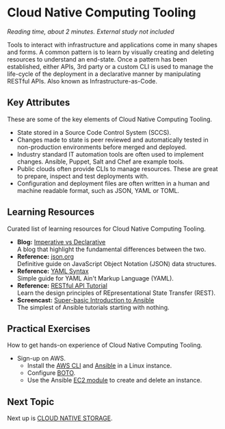 # Cloud Native Computing Tooling
*Reading time, about 2 minutes. External study not included*

Tools to interact with infrastructure and applications come in many shapes and forms. A common pattern is to learn by visually creating and deleting resources to understand an end-state. Once a pattern has been established, either APIs, 3rd party or a custom CLI is used to manage the life-cycle of the deployment in a declarative manner by manipulating RESTful APIs. Also known as Infrastructure-as-Code.

## Key Attributes
These are some of the key elements of Cloud Native Computing Tooling.

- State stored in a Source Code Control System (SCCS).
- Changes made to state is peer reviewed and automatically tested in non-production environments before merged and deployed.
- Industry standard IT automation tools are often used to implement changes. Ansible, Puppet, Salt and Chef are example tools.
- Public clouds often provide CLIs to manage resources. These are great to prepare, inspect and test deployments with.
- Configuration and deployment files are often written in a human and machine readable format, such as JSON, YAML or TOML.

## Learning Resources
Curated list of learning resources for Cloud Native Computing Tooling.

- **Blog:** [Imperative vs Declarative](https://dev.to/stereobooster/imperative-vs-declarative-1f09)<br />
  A blog that highlight the fundamental differences between the two.
- **Reference:** [json.org](https://www.json.org/)<br />
  Definitive guide on JavaScript Object Notation (JSON) data structures.
- **Reference:** [YAML Syntax](https://docs.ansible.com/ansible/latest/reference_appendices/YAMLSyntax.html)<br />
  Simple guide for YAML Ain't Markup Language (YAML). 
- **Reference:** [RESTful API Tutorial](https://restfulapi.net/)<br />
  Learn the design principles of REpresentational State Transfer (REST).
- **Screencast:** [Super-basic Introduction to Ansible](https://www.youtube.com/watch?v=xew7CMkL7jY)<br />
  The simplest of Ansible tutorials starting with nothing.

## Practical Exercises
How to get hands-on experience of Cloud Native Computing Tooling.

- Sign-up on AWS.
  - Install the [AWS CLI](https://aws.amazon.com/cli/) and [Ansible](https://www.ansible.com/resources/get-started) in a Linux instance.
  - Configure [BOTO](https://boto3.amazonaws.com/v1/documentation/api/latest/guide/quickstart.html#configuration).
  - Use the Ansible [EC2 module](https://docs.ansible.com/ansible/latest/modules/ec2_module.html#ec2-module) to create and delete an instance.

## Next Topic
Next up is [CLOUD NATIVE STORAGE](CLOUD_NATIVE_STORAGE.md).
